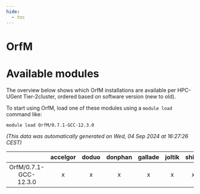 ```yaml
---
hide:
  - toc
---
```


OrfM
====

# Available modules


The overview below shows which OrfM installations are available per HPC-UGent Tier-2cluster, ordered based on software version (new to old).

To start using OrfM, load one of these modules using a `module load` command like:

```shell
module load OrfM/0.7.1-GCC-12.3.0
```

*(This data was automatically generated on Wed, 04 Sep 2024 at 16:27:26 CEST)*  

| |accelgor|doduo|donphan|gallade|joltik|shinx|skitty|
| :---: | :---: | :---: | :---: | :---: | :---: | :---: | :---: |
|OrfM/0.7.1-GCC-12.3.0|x|x|x|x|x|x|x|
